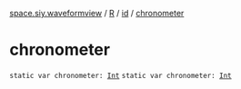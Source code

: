 [space.siy.waveformview](../../index.md) / [R](../index.md) / [id](index.md) / [chronometer](./chronometer.md)

# chronometer

`static var chronometer: `[`Int`](https://kotlinlang.org/api/latest/jvm/stdlib/kotlin/-int/index.html)
`static var chronometer: `[`Int`](https://kotlinlang.org/api/latest/jvm/stdlib/kotlin/-int/index.html)
